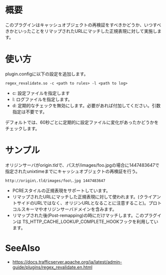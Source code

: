 # 概要
このプラグインはキャッシュオブジェクトの再検証をすべきかどうか、いつすべきかといったことをリマップされたURLにマッチした正規表現に対して実施します。

# 使い方
plugin.configに以下の設定を追加します。
```
regex_revalidate.so -c <path to rules> -l <path to log>
```
- c: 設定ファイルを指定します
- l: ログファイルを指定します。
- d: 定期的なチェックを無効にします。必要があれば付加してください。引数指定は不要です。

デフォルトでは、60秒ごとに定期的に設定ファイルに変化があったかどうかをチェックします。


# サンプル
オリジンサーバがorigin.tldで、パスが/images/foo.jpgの場合に1447483647で指定されたunixtimeまでにキャッシュオブジェクトの再検証を行う。
```
http://origin\.tld/images/foo\.jpg 1447483647
```

- PCREスタイルの正規表現をサポートしています。
- リマップされたURLにマッチした正規表現に対して使われます。(クライアントサイドのURLではなく、オリジンURLとなることに注意すること)。プロトコルスキーマやオリジンサーバドメインを含みます。
- リマップされた後(Post-remapping)の時にだけマッチします。このプラグインは TS_HTTP_CACHE_LOOKUP_COMPLETE_HOOKフックを利用しています。


# SeeAlso
- https://docs.trafficserver.apache.org/ja/latest/admin-guide/plugins/regex_revalidate.en.html
